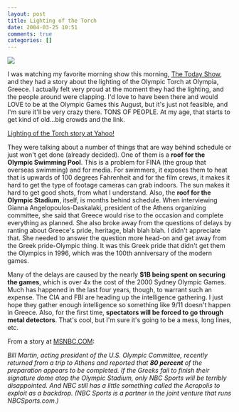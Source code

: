 ```yaml
---
layout: post
title: Lighting of the Torch
date: 2004-03-25 10:51
comments: true
categories: []
---
```

<img src="http://us.news2.yimg.com/us.yimg.com/p/afp/20040325/lthumb.sge.bjg65.250304141354.photo00.default-297x384.jpg" border="0">

I was watching my favorite morning show this morning, <a href="http://msnbc.msn.com/id/3032633/?ta=y">The Today Show</a>, and they had a story about the lighting of the Olympic Torch at Olympia, Greece. I actually felt very proud at the moment they had the lighting, and the people around were clapping. I'd love to have been there and would LOVE to be at the Olympic Games this August, but it's just not feasible, and I'm sure it'll be very crazy there. TONS OF PEOPLE. At my age, that starts to get kind of old...big crowds and the link.

<a href="http://story.news.yahoo.com/news?tmpl=story&cid=531&e=1&u=/ap/20040325/ap_on_sp_ol/oly_olympic_flame">Lighting of the Torch story at Yahoo!</a>

They were talking about a number of things that are way behind schedule or just won't get done (already decided). One of them is a <b>roof for the Olympic Swimming Pool</b>. This is a problem for FINA (the group that overseas swimming) and for media. For swimmers, it exposes them to heat that is upwards of 100 degrees Fahrenheit and for the film crews, it makes it hard to get the type of footage cameras can grab indoors. The sun makes it hard to get good shots, from what I understand. Also, the <b>roof for the Olympic Stadium</b>, itself, is months behind schedule. When interviewing Gianna Angelopoulos-Daskalaki, president of the Athens organizing committee, she said that Greece would rise to the occasion and complete everything as planned. She also broke away from the questions of delays by ranting about Greece's pride, heritage, blah blah blah. I didn't appreciate that. She needed to answer the question more head-on and get away from the Greek pride-Olympic thing. It was this Greek pride that didn't get them the Olympics in 1996, which was the 100th anniversary of the modern games. 

Many of the delays are caused by the nearly <b>$1B being spent on securing the games</b>, which is over 4x the cost of the 2000 Sydney Olympic Games. Much has happened in the last four years, though, to warrant such an expense. The CIA and FBI are heading up the intelligence gathering. I just hope they gather enough intelligence so something like 9/11 doesn't happen in Greece. Also, for the first time, <b>spectators will be forced to go through metal detectors</b>. That's cool, but I'm sure it's going to be a mess, long lines, etc.

From a story at <a href="http://www.msnbc.msn.com/id/4478257/">MSNBC.COM</a>:

<i>Bill Martin, acting president of the U.S. Olympic Committee, recently returned from a trip to Athens and reported that <b>80 percent</b> of the preparation appears to be completed. If the Greeks fail to finish their signature dome atop the Olympic Stadium, only NBC Sports will be terribly disappointed. And NBC still has a little something called the Acropolis to exploit as a backdrop. (NBC Sports is a partner in the joint venture that runs NBCSports.com.)</i>
